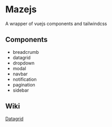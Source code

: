 # Mazejs

A wrapper of vuejs components and tailwindcss

## Components

* breadcrumb
* datagrid
* dropdown
* modal
* navbar
* notification
* pagination
* sidebar

## Wiki

[Datagrid](https://github.com/mazejs/mazejs/wiki/Datagrid)
